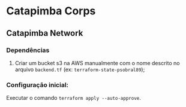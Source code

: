# Catapimba Corps

## Catapimba Network

### Dependências

1. Criar um bucket s3 na AWS manualmente com o nome descrito no arquivo `backend.tf` (ex: `terraform-state-psobral89`);

### Configuração inicial:

Executar o comando `terraform apply --auto-approve`.